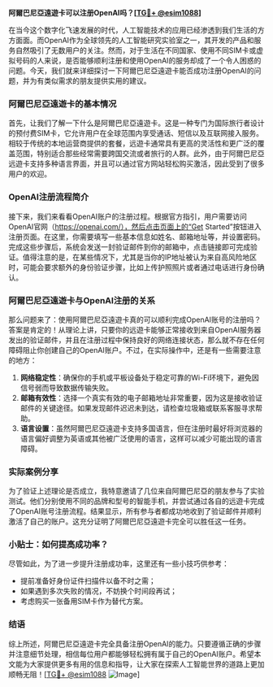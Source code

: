 **阿爾巴尼亞遠遊卡可以注册OpenAI吗？[[TG💪+ @esim1088](https://t.me/s/esim1088)]**

在当今这个数字化飞速发展的时代，人工智能技术的应用已经渗透到我们生活的方方面面。而OpenAI作为全球领先的人工智能研究实验室之一，其开发的产品和服务自然吸引了无数用户的关注。然而，对于生活在不同国家、使用不同SIM卡或虚拟号码的人来说，是否能够顺利注册和使用OpenAI的服务却成了一个令人困惑的问题。今天，我们就来详细探讨一下阿爾巴尼亞遠遊卡能否成功注册OpenAI的问题，并为有类似需求的朋友提供实用的建议。

### 阿爾巴尼亞遠遊卡的基本情况

首先，让我们了解一下什么是阿爾巴尼亞遠遊卡。这是一种专门为国际旅行者设计的预付费SIM卡，它允许用户在全球范围内享受通话、短信以及互联网接入服务。相较于传统的本地运营商提供的套餐，远遊卡通常具有更高的灵活性和更广泛的覆盖范围，特别适合那些经常需要跨国交流或者旅行的人群。此外，由于阿爾巴尼亞远遊卡支持多种语言界面，并且可以通过官方网站轻松购买激活，因此受到了很多用户的欢迎。

### OpenAI注册流程简介

接下来，我们来看看OpenAI账户的注册过程。根据官方指引，用户需要访问OpenAI官网（https://openai.com/），然后点击页面上的“Get Started”按钮进入注册页面。在这里，你需要填写一些基本信息如姓名、邮箱地址等，并设置密码。完成这些步骤后，系统会发送一封验证邮件到你的邮箱中，点击链接即可完成验证。值得注意的是，在某些情况下，尤其是当你的IP地址被认为来自高风险地区时，可能会要求额外的身份验证步骤，比如上传护照照片或者通过电话进行身份确认。

### 阿爾巴尼亞遠遊卡与OpenAI注册的关系

那么问题来了：使用阿爾巴尼亞遠遊卡真的可以顺利完成OpenAI账号的注册吗？答案是肯定的！从理论上讲，只要你的远遊卡能够正常接收到来自OpenAI服务器发出的验证邮件，并且在注册过程中保持良好的网络连接状态，那么就不存在任何障碍阻止你创建自己的OpenAI账户。不过，在实际操作中，还是有一些需要注意的地方：

1. **网络稳定性**：确保你的手机或平板设备处于稳定可靠的Wi-Fi环境下，避免因信号弱而导致数据传输失败。
2. **邮箱有效性**：选择一个真实有效的电子邮箱地址非常重要，因为这是接收验证邮件的关键途径。如果发现邮件迟迟未到达，请检查垃圾箱或联系客服寻求帮助。
3. **语言设置**：虽然阿爾巴尼亞遠遊卡支持多国语言，但在注册时最好将浏览器的语言偏好调整为英语或其他被广泛使用的语言，这样可以减少可能出现的语言障碍。

### 实际案例分享

为了验证上述理论是否成立，我特意邀请了几位来自阿爾巴尼亞的朋友参与了实验测试。他们分别使用不同的品牌和型号的智能手机，并尝试通过各自的远遊卡完成了OpenAI账号注册流程。结果显示，所有参与者都成功地收到了验证邮件并顺利激活了自己的账户。这充分证明了阿爾巴尼亞遠遊卡完全可以胜任这一任务。

### 小贴士：如何提高成功率？

尽管如此，为了进一步提升注册成功率，这里还有一些小技巧供参考：
- 提前准备好身份证件扫描件以备不时之需；
- 如果遇到多次失败的情况，不妨换个时间段再试；
- 考虑购买一张备用SIM卡作为替代方案。

### 结语

综上所述，阿爾巴尼亞遠遊卡完全具备注册OpenAI的能力。只要遵循正确的步骤并注意细节处理，相信每位用户都能够轻松拥有属于自己的OpenAI账户。希望本文能为大家提供更多有用的信息和指导，让大家在探索人工智能世界的道路上更加顺畅无阻！[[TG💪+ @esim1088](https://t.me/s/esim1088) ![Image](https://i.postimg.cc/4NQfJmqS/Snipaste-2025-05-13-00-14-12.png)]